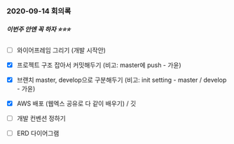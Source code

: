 ### 2020-09-14 회의록

##### 이번주 안엔 꼭 하자 :star::star::star:

- [ ] 와이어프레임 그리기 (개발 시작안)
- [x] 프로젝트 구조 잡아서 커밋해두기 (비고: master에 push - 가윤)
- [x] 브랜치 master, develop으로 구분해두기 (비고: init setting - master / develop - 가윤)
- [x] AWS 배포 (웹엑스 공유로 다 같이 배우기) / 깃 

- [ ] 개발 컨벤션 정하기
- [ ] ERD 다이어그램

